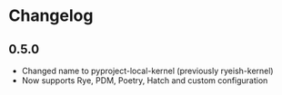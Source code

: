 # Changelog

## 0.5.0

- Changed name to pyproject-local-kernel (previously ryeish-kernel)
- Now supports Rye, PDM, Poetry, Hatch and custom configuration
